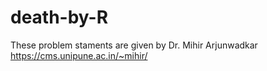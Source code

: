 # death-by-R
These problem staments are given by Dr. Mihir Arjunwadkar https://cms.unipune.ac.in/~mihir/
